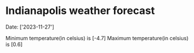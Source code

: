 # Indianapolis weather forecast 
Date: ['2023-11-27'] 

Minimum temperature(in celsius) is [-4.7] 
Maximum temperature(in celsius) is [0.6]